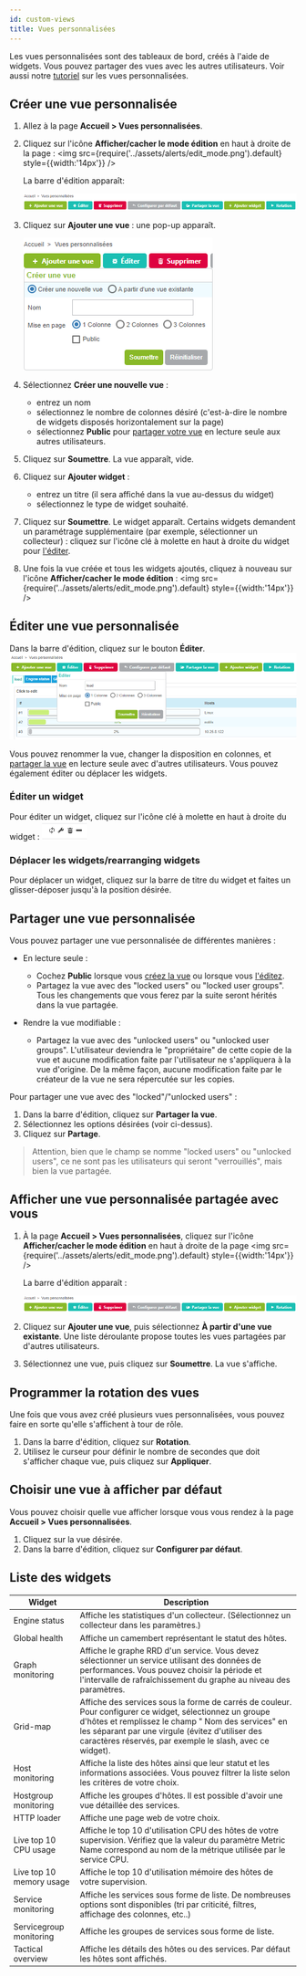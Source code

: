 ```yaml
---
id: custom-views
title: Vues personnalisées
---
```


Les vues personnalisées sont des tableaux de bord, créés à l'aide de widgets. Vous pouvez partager des vues avec les autres utilisateurs. Voir aussi notre [tutoriel](../getting-started/create-custom-view) sur les vues personnalisées.

## Créer une vue personnalisée
 
1. Allez à la page **Accueil > Vues personnalisées**.

2. Cliquez sur l'icône **Afficher/cacher le mode édition** en haut à droite de la page : <img src={require('../assets/alerts/edit_mode.png').default} style={{width:'14px'}} />

    La barre d'édition apparaît:

    ![image](../assets/alerts/bar.png)

3. Cliquez sur **Ajouter une vue** : une pop-up apparaît.

    ![image](../assets/alerts/view_add.png)

4. Sélectionnez **Créer une nouvelle vue** :
    - entrez un nom
    - sélectionnez le nombre de colonnes désiré (c'est-à-dire le nombre de widgets disposés horizontalement sur la page)	
    - sélectionnez **Public** pour [partager votre vue](#partager-une-vue-personnalisée) en lecture seule aux autres utilisateurs.
    
5. Cliquez sur **Soumettre**. La vue apparaît, vide.

6. Cliquez sur **Ajouter widget** : 
    - entrez un titre (il sera affiché dans la vue au-dessus du widget) 
    - sélectionnez le type de widget souhaité.

7. Cliquez sur **Soumettre**. Le widget apparaît. Certains widgets demandent un paramétrage supplémentaire (par exemple, sélectionner un collecteur) : cliquez sur l'icône clé à molette en haut à droite du widget pour [l'éditer](#éditer-un-widget).

8. Une fois la vue créée et tous les widgets ajoutés, cliquez à nouveau sur l'icône **Afficher/cacher le mode édition** : <img src={require('../assets/alerts/edit_mode.png').default} style={{width:'14px'}} />


## Éditer une vue personnalisée

Dans la barre d'édition, cliquez sur le bouton **Éditer**. ![image](../assets/alerts/view_edit.png)

Vous pouvez renommer la vue, changer la disposition en colonnes, et [partager la vue](#partager-une-vue-personnalisée) en lecture seule avec d'autres utilisateurs. Vous pouvez également éditer ou déplacer les widgets.

### Éditer un widget

Pour éditer un widget, cliquez sur l'icône clé à molette en haut à droite du widget : ![image](../assets/alerts/widget_controls.png)

### Déplacer les widgets/rearranging widgets
Pour déplacer un widget, cliquez sur la barre de titre du widget et faites un glisser-déposer jusqu'à la position désirée.


## Partager une vue personnalisée

Vous pouvez partager une vue personnalisée de différentes manières :

- En lecture seule : 
    - Cochez **Public** lorsque vous [créez la vue](#créer-une-vue-personnalisée) ou lorsque vous [l'éditez](#éditer-une-vue-personnalisée).
    - Partagez la vue avec des "locked users" ou "locked user groups". Tous les changements que vous
    ferez par la suite seront hérités dans la vue partagée.

- Rendre la vue modifiable :
    - Partagez la vue avec des "unlocked users" ou "unlocked user groups". L'utilisateur deviendra le "propriétaire" de
    cette copie de la vue et aucune modification faite par l'utilisateur ne s'appliquera à la vue d'origine. De la même façon, 
    aucune modification faite par le créateur de la vue ne sera répercutée sur les copies.
    
Pour partager une vue avec des "locked"/"unlocked users" :

1. Dans la barre d'édition, cliquez sur **Partager la vue**.
2. Sélectionnez les options désirées (voir ci-dessus).
3. Cliquez sur **Partage**.

> Attention, bien que le champ se nomme "locked users" ou "unlocked users", ce ne sont pas les utilisateurs qui seront
"verrouillés", mais bien la vue partagée.

## Afficher une vue personnalisée partagée avec vous

1. À la page **Accueil > Vues personnalisées**, cliquez sur l'icône **Afficher/cacher le mode édition** en haut à droite de la page <img src={require('../assets/alerts/edit_mode.png').default} style={{width:'14px'}} />

    La barre d'édition apparaît :

    ![image](../assets/alerts/bar.png)

2. Cliquez sur **Ajouter une vue**, puis sélectionnez **À partir d'une vue existante**. Une liste déroulante propose toutes les vues partagées par d'autres utilisateurs.

3. Sélectionnez une vue, puis cliquez sur **Soumettre**. La vue s'affiche.

## Programmer la rotation des vues

Une fois que vous avez créé plusieurs vues personnalisées, vous pouvez faire en sorte qu'elle s'affichent à tour de rôle.

1. Dans la barre d'édition, cliquez sur **Rotation**. 
2. Utilisez le curseur 
pour définir le nombre de secondes que doit s'afficher chaque vue, puis cliquez sur **Appliquer**.

## Choisir une vue à afficher par défaut

Vous pouvez choisir quelle vue afficher lorsque vous vous rendez à la page **Accueil > Vues personnalisées**.

1. Cliquez sur la vue désirée.
2. Dans la barre d'édition, cliquez sur **Configurer par défaut**.

## Liste des widgets

| Widget                   | Description                                                                                                                                                                                                                                                                                                    |
|--------------------------|----------------------------------------------------------------------------------------------------------------------------------------------------------------------------------------------------------------------------------------------------------------------------------------------------------------|
| Engine status            | Affiche les statistiques d'un collecteur. (Sélectionnez un collecteur dans les paramètres.)                                                                                                                                                                                                                                         |
| Global health            |  Affiche un camembert représentant le statut des hôtes.                                                                                                                                                                                                                                                                                              |
| Graph monitoring         | Affiche le graphe RRD d'un service. Vous devez sélectionner un service utilisant des données de performances. Vous pouvez choisir la période et l'intervalle de rafraîchissement du graphe au niveau des paramètres.                                                                                  |
| Grid-map                 | Affiche des services sous la forme de carrés de couleur. Pour configurer ce widget, sélectionnez un groupe d'hôtes et remplissez le champ " Nom des services" en les séparant par une virgule (évitez d'utiliser des caractères réservés, par exemple le slash, avec ce widget). |
| Host monitoring          | Affiche la liste des hôtes ainsi que leur statut et les informations associées. Vous pouvez filtrer la liste selon les critères de votre choix.                                                                                                                                                                                                                                                                                   |
| Hostgroup monitoring     | Affiche les groupes d'hôtes. Il est possible d'avoir une vue détaillée des services.                                                                                                                                                                                                                    |
| HTTP loader              | Affiche une page web de votre choix.                                                                                                                                                                                                                                                                                                               |
| Live top 10 CPU usage    | Affiche le top 10 d'utilisation CPU des hôtes de votre supervision. Vérifiez que la valeur du paramètre Metric Name correspond au nom de la métrique utilisée par le service CPU.                                                                                                                   |
| Live top 10 memory usage |        Affiche le top 10 d'utilisation mémoire des hôtes de votre supervision.                                                                                                                                                                                                                                                                                                       |
| Service monitoring       | Affiche les services sous forme de liste. De nombreuses options sont disponibles (tri par criticité, filtres, affichage des colonnes, etc..)                                                                                                                                             |
| Servicegroup monitoring  |  Affiche les groupes de services sous forme de liste.                                                                                                                                                                                                                                                                                                              |
| Tactical overview        | Affiche les détails des hôtes ou des services. Par défaut les hôtes sont affichés.                                                                                                                                                              |
